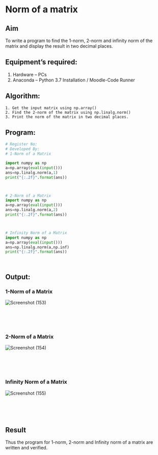 # Norm of a matrix
## Aim
To write a program to find the 1-norm, 2-norm and infinity norm of the matrix and display the result in two decimal places.
## Equipment’s required:
1.	Hardware – PCs
2.	Anaconda – Python 3.7 Installation / Moodle-Code Runner
## Algorithm:
	1. Get the input matrix using np.array()   
    2. Find the 2-norm of the matrix using np.linalg.norm()
	3. Print the norm of the matrix in two decimal places.
## Program:
```Python
# Register No:
# Developed By:
# 1-Norm of a Matrix

import numpy as np
a=np.array(eval(input()))
ans=np.linalg.norm(a,1)
print("{:.2f}".format(ans))



# 2-Norm of a Matrix
import numpy as np
a=np.array(eval(input()))
ans=np.linalg.norm(a,2)
print("{:.2f}".format(ans))



# Infinity Norm of a Matrix
import numpy as np
a=np.array(eval(input()))
ans=np.linalg.norm(a,np.inf)
print("{:.2f}".format(ans))




```
## Output:
### 1-Norm of a Matrix
![Screenshot (153)](https://user-images.githubusercontent.com/121148715/213900663-b417b66c-f0f6-4403-960e-f6fa575fd230.png)

<br>
<br>
<br>

### 2-Norm of a Matrix
![Screenshot (154)](https://user-images.githubusercontent.com/121148715/213900666-453b45b6-68e2-41ea-8613-b3565a35bc7a.png)

<br>
<br>
<br>

### Infinity Norm of a Matrix
![Screenshot (155)](https://user-images.githubusercontent.com/121148715/213900671-21e448ac-7c66-450d-a10c-c5eb22ca89b1.png)

<br>
<br>
<br>

## Result
Thus the program for 1-norm, 2-norm and Infinity norm of a matrix are written and verified.
